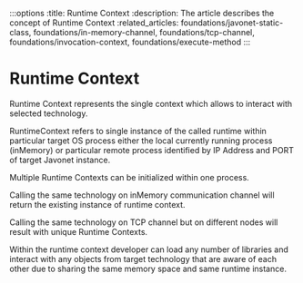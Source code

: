 :::options
:title: Runtime Context
:description: The article describes the concept of Runtime Context
:related_articles: foundations/javonet-static-class, foundations/in-memory-channel, foundations/tcp-channel, foundations/invocation-context, foundations/execute-method
:::

# Runtime Context

Runtime Context represents the single context which allows to interact with selected technology.  
  
RuntimeContext refers to single instance of the called runtime within particular target OS process either the local currently running process (inMemory) or particular remote process identified by IP Address and PORT of target Javonet instance.  
  
Multiple Runtime Contexts can be initialized within one process.  
  
Calling the same technology on inMemory communication channel will return the existing instance of runtime context.  
  
Calling the same technology on TCP channel but on different nodes will result with unique Runtime Contexts.  
  
Within the runtime context developer can load any number of libraries and interact with any objects from target technology that are aware of each other due to sharing the same memory space and same runtime instance.
